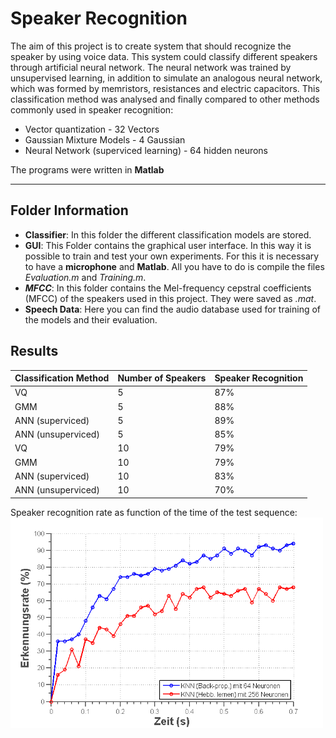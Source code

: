 # Speaker Recognition

The aim of this project is to create system that should recognize the speaker by using voice data. This system could classify different speakers through artificial neural network. The neural network was trained by unsupervised learning, in addition to simulate
an analogous neural network, which was formed by memristors, resistances and electric capacitors. This classification method was analysed and finally compared to other methods commonly used in
speaker recognition:

* Vector quantization - 32 Vectors
* Gaussian Mixture Models - 4 Gaussian
* Neural Network (superviced learning) - 64 hidden neurons

The programs were written in **Matlab**

---

## Folder Information 

* **__Classifier__**: In this folder the different classification models are stored.
* **__GUI__**: This Folder contains the graphical user interface. In this way it is possible to train and test your own experiments. 
For this it is necessary to have a **microphone** and **Matlab**. All you have to do is compile the files _Evaluation.m_ and _Training.m_.
* **_MFCC_**: In this folder contains the Mel-frequency cepstral coefficients (MFCC) of the speakers used in this project. They were saved as _.mat_.
* **Speech Data**: Here you can find the audio database used for training of the models and their evaluation.

## Results

| Classification Method | Number of Speakers | Speaker Recognition |
| -- |-- | -- |
| VQ |5 | 87% |
| GMM |5 | 88% |
| ANN (superviced) |5 | 89% |
| ANN (unsuperviced)|5 | 85% |
| VQ |10 | 79% |"
| GMM |10 | 79% |
| ANN (superviced) |10 | 83% |
| ANN (unsuperviced)|10 | 70% |


Speaker recognition rate as function of the time of the test sequence:
<img src="Hebbvsback.png" alt="drawing" width="500px"/>


